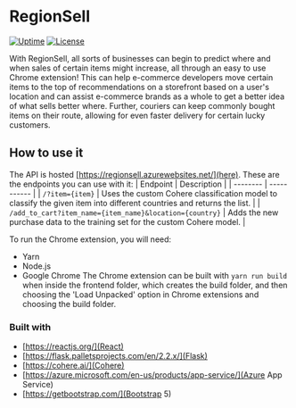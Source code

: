 # RegionSell

<p>
  <a href="https://regionsell.azurewebsites.net/?item=something"><img src="https://betteruptime.com/status-badges/v1/monitor/a9kf.svg" alt="Uptime"></a>
  <a href="https://github.com/arnavgupta03/regionsell/blob/main/LICENSE"><img src="https://img.shields.io/badge/license-MIT-purple" alt="License"></a>
</p>

With RegionSell, all sorts of businesses can begin to predict where and when sales of certain items might increase, all through an easy to use Chrome extension! This can help e-commerce developers move certain items to the top of recommendations on a storefront based on a user's location and can assist e-commerce brands as a whole to get a better idea of what sells better where. Further, couriers can keep commonly bought items on their route, allowing for even faster delivery for certain lucky customers.

## How to use it

The API is hosted [https://regionsell.azurewebsites.net/](here). These are the endpoints you can use with it:
| Endpoint | Description |
| -------- | ----------- |
| ```/?item={item}``` | Uses the custom Cohere classification model to classify the given item into different countries and returns the list. |
| ```/add_to_cart?item_name={item_name}&location={country}``` | Adds the new purchase data to the training set for the custom Cohere model. |


To run the Chrome extension, you will need:
- Yarn
- Node.js
- Google Chrome
The Chrome extension can be built with ```yarn run build``` when inside the frontend folder, which creates the build folder, and then choosing the 'Load Unpacked' option in Chrome extensions and choosing the build folder.

### Built with
- [https://reactjs.org/](React)
- [https://flask.palletsprojects.com/en/2.2.x/](Flask)
- [https://cohere.ai/](Cohere)
- [https://azure.microsoft.com/en-us/products/app-service/](Azure App Service)
- [https://getbootstrap.com/](Bootstrap 5)

